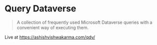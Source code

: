 # Query Dataverse
> A collection of frequently used Microsoft Dataverse queries with a convenient way of executing them.

Live at https://ashishvishwakarma.com/qdv/